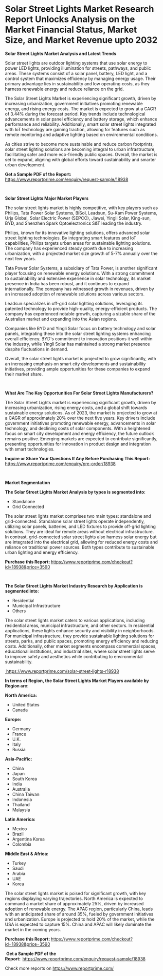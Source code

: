 <p><h1>Solar Street Lights Market Research Report Unlocks Analysis on the Market Financial Status, Market Size, and Market Revenue upto 2032</h1></p><p><strong>Solar Street Lights Market Analysis and Latest Trends</strong></p>
<p><p>Solar street lights are outdoor lighting systems that use solar energy to power LED lights, providing illumination for streets, pathways, and public areas. These systems consist of a solar panel, battery, LED light, and a control system that maximizes efficiency by managing energy usage. Their primary advantage lies in sustainability and low operating costs, as they harness renewable energy and reduce reliance on the grid.</p><p>The Solar Street Lights Market is experiencing significant growth, driven by increasing urbanization, government initiatives promoting renewable energy, and rising energy costs. The market is expected to grow at a CAGR of 3.44% during the forecast period. Key trends include technological advancements in solar panel efficiency and battery storage, which enhance performance and reliability. Additionally, smart solar street lights integrated with IoT technology are gaining traction, allowing for features such as remote monitoring and adaptive lighting based on environmental conditions.</p><p>As cities strive to become more sustainable and reduce carbon footprints, solar street lighting solutions are becoming integral to urban infrastructure, facilitating safer and more eco-friendly public spaces. Overall, the market is set to expand, aligning with global efforts toward sustainability and smarter urban development.</p></p>
<p><strong>Get a Sample PDF of the Report:&nbsp;</strong> <a href="https://www.reportprime.com/enquiry/request-sample/18938?utm_campaign=2291&utm_medium=2&utm_source=Github&utm_content=ia&utm_term=19032025&utm_id=solar-street-lights">https://www.reportprime.com/enquiry/request-sample/18938</a></p>
<p>&nbsp;</p>
<p><strong>Solar Street Lights Major Market Players</strong></p>
<p><p>The solar street lights market is highly competitive, with key players such as Philips, Tata Power Solar Systems, BiSol, Leadsun, Su-Kam Power Systems, Urja Global, Solar Electric Power (SEPCO), Jiawei, Yingli Solar, King-sun, BYD, and Shenzhen Spark Optoelectronics S&T leading the industry.</p><p>Philips, known for its innovative lighting solutions, offers advanced solar street lighting technologies. By integrating smart features and IoT capabilities, Philips targets urban areas for sustainable lighting solutions. The company has experienced steady growth due to increasing urbanization, with a projected market size growth of 5-7% annually over the next few years.</p><p>Tata Power Solar Systems, a subsidiary of Tata Power, is another significant player focusing on renewable energy solutions. With a strong commitment to sustainability and extensive experience in solar technology, its market presence in India has been robust, and it continues to expand internationally. The company has witnessed growth in revenues, driven by an increased adoption of renewable solutions across various sectors.</p><p>Leadsun specializes in off-grid solar lighting solutions, leveraging its patented technology to provide high-quality, energy-efficient products. The company has experienced notable growth, capturing a sizable share of the Australian market and expanding into the Asian regions. </p><p>Companies like BYD and Yingli Solar focus on battery technology and solar panels, integrating these into the solar street lighting systems enhancing overall efficiency. BYD's commitment to innovation positions it well within the industry, while Yingli Solar has maintained a strong market presence despite fluctuations in demand.</p><p>Overall, the solar street lights market is projected to grow significantly, with an increasing emphasis on smart city developments and sustainability initiatives, providing ample opportunities for these companies to expand their market share.</p></p>
<p>&nbsp;</p>
<p><strong>What Are The Key Opportunities For Solar Street Lights Manufacturers?</strong></p>
<p><p>The Solar Street Lights market is experiencing significant growth, driven by increasing urbanization, rising energy costs, and a global shift towards sustainable energy solutions. As of 2023, the market is projected to grow at a CAGR of approximately 20% over the next five years. Key drivers include government initiatives promoting renewable energy, advancements in solar technology, and declining costs of solar components. With a heightened focus on smart city development and energy efficiency, the future outlook remains positive. Emerging markets are expected to contribute significantly, presenting opportunities for innovation in product design and integration with smart technologies.</p></p>
<p><strong>Inquire or Share Your Questions If Any Before Purchasing This Report:</strong> <a href="https://www.reportprime.com/enquiry/pre-order/18938?utm_campaign=2291&utm_medium=2&utm_source=Github&utm_content=ia&utm_term=19032025&utm_id=solar-street-lights">https://www.reportprime.com/enquiry/pre-order/18938</a></p>
<p>&nbsp;</p>
<p><strong>Market Segmentation</strong></p>
<p><strong>The Solar Street Lights Market Analysis by types is segmented into:</strong></p>
<p><ul><li>Standalone</li><li>Grid Connected</li></ul></p>
<p><p>The solar street lights market comprises two main types: standalone and grid-connected. Standalone solar street lights operate independently, utilizing solar panels, batteries, and LED fixtures to provide off-grid lighting solutions. They are ideal for remote areas without electrical infrastructure. In contrast, grid-connected solar street lights also harness solar energy but are integrated into the electrical grid, allowing for reduced energy costs and reliance on traditional power sources. Both types contribute to sustainable urban lighting and energy efficiency.</p></p>
<p><strong>Purchase this Report:&nbsp;</strong><a href="https://www.reportprime.com/checkout?id=18938&price=3590&utm_campaign=2291&utm_medium=2&utm_source=Github&utm_content=ia&utm_term=19032025&utm_id=solar-street-lights">https://www.reportprime.com/checkout?id=18938&price=3590</a></p>
<p>&nbsp;</p>
<p><strong>The Solar Street Lights Market Industry Research by Application is segmented into:</strong></p>
<p><ul><li>Residential</li><li>Municipal Infrastructure</li><li>Others</li></ul></p>
<p><p>The solar street lights market caters to various applications, including residential areas, municipal infrastructure, and other sectors. In residential applications, these lights enhance security and visibility in neighborhoods. For municipal infrastructure, they provide sustainable lighting solutions for streets, parks, and public spaces, promoting energy efficiency and reducing costs. Additionally, other market segments encompass commercial spaces, educational institutions, and industrial sites, where solar street lights serve to improve safety and aesthetics while contributing to environmental sustainability.</p></p>
<p><a href="https://www.reportprime.com/solar-street-lights-r18938?utm_campaign=2291&utm_medium=2&utm_source=Github&utm_content=ia&utm_term=19032025&utm_id=solar-street-lights">&nbsp;https://www.reportprime.com/solar-street-lights-r18938</a></p>
<p><strong>In terms of Region, the Solar Street Lights Market Players available by Region are:</strong></p>
<p>
    <p> <strong> North America: </strong>
        <ul>
            <li>United States</li>
            <li>Canada</li>
        </ul>
        </p> 
    <p> <strong> Europe: </strong>
        <ul>
            <li>Germany</li>
            <li>France</li>
            <li>U.K.</li>
            <li>Italy</li>
            <li>Russia</li>
        </ul>
        </p> 
    <p> <strong> Asia-Pacific: </strong>
        <ul>
            <li>China</li>
            <li>Japan</li>
            <li>South Korea</li>
            <li>India</li>
            <li>Australia</li>
            <li>China Taiwan</li>
            <li>Indonesia</li>
            <li>Thailand</li>
            <li>Malaysia</li>
        </ul>
        </p> 
    <p> <strong> Latin America: </strong>
        <ul>
            <li>Mexico</li>
            <li>Brazil</li>
            <li>Argentina Korea</li>
            <li>Colombia</li>
        </ul>
        </p> 
    <p> <strong> Middle East & Africa: </strong>
        <ul>
            <li>Turkey</li>
            <li>Saudi</li>
            <li>Arabia</li>
            <li>UAE</li>
            <li>Korea</li>
        </ul>
    </p>
    </p>
<p><p>The solar street lights market is poised for significant growth, with key regions displaying varying trajectories. North America is expected to command a market share of approximately 25%, driven by increased adoption of renewable energy. The APAC region, particularly China, leads with an anticipated share of around 35%, fueled by government initiatives and urbanization. Europe is projected to hold 20% of the market, while the USA is expected to capture 15%. China and APAC will likely dominate the market in the coming years.</p></p>
<p><strong>Purchase this Report: </strong><a href="https://www.reportprime.com/checkout?id=18938&price=3590&utm_campaign=2291&utm_medium=2&utm_source=Github&utm_content=ia&utm_term=19032025&utm_id=solar-street-lights">https://www.reportprime.com/checkout?id=18938&price=3590</a></p>
<p>&nbsp;<strong>Get a Sample PDF of the Report:&nbsp;&nbsp;</strong><a href="https://www.reportprime.com/enquiry/request-sample/18938?utm_campaign=2291&utm_medium=2&utm_source=Github&utm_content=ia&utm_term=19032025&utm_id=solar-street-lights">https://www.reportprime.com/enquiry/request-sample/18938</a></p>
<p><strong></strong></p>
<p>Check more reports on <a href="https://www.reportprime.com/?utm_campaign=2291&utm_medium=2&utm_source=Github&utm_content=ia&utm_term=19032025&utm_id=solar-street-lights">https://www.reportprime.com/</a></p>